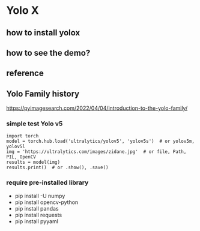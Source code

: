 # Yolo X

## how to install yolox
## how to see the demo?

## reference



## Yolo Family history
https://pyimagesearch.com/2022/04/04/introduction-to-the-yolo-family/

### simple test Yolo v5
```
import torch
model = torch.hub.load('ultralytics/yolov5', 'yolov5s')  # or yolov5m, yolov5l
img = 'https://ultralytics.com/images/zidane.jpg'  # or file, Path, PIL, OpenCV
results = model(img)
results.print()  # or .show(), .save()
```

### require pre-installed library
- pip install -U numpy
- pip install opencv-python
- pip install pandas
- pip install requests
- pip install pyyaml
